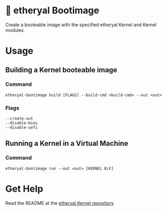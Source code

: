 # 🦀 etheryal Bootimage

Create a booteable image with the specified etheryal Kernel and Kernel modules.

# Usage

## Building a Kernel booteable image

### Command

`etheryal-bootimage build [FLAGS] --build-cmd <build-cmd> --out <out>`

### Flags
    --create-out      
    --disable-bios    
    --disable-uefi

## Running a Kernel in a Virtual Machine

### Command

`etheryal-bootimage run --out <out> [KERNEL ELF]`

# Get Help

Read the README at the [etheryal Kernel repository](https://github.com/etheryal/etheryal-kernel)